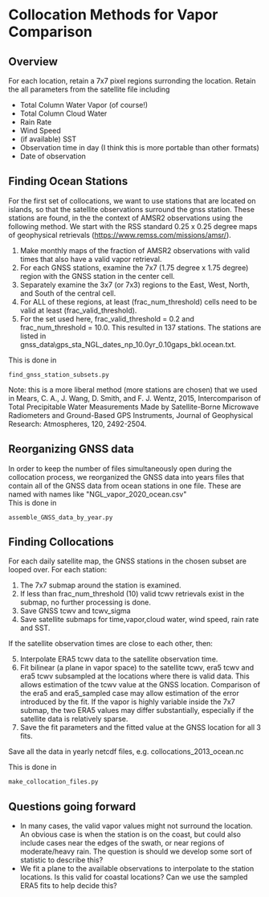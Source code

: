 # Collocation Methods for Vapor Comparison

## Overview
For each location, retain a 7x7 pixel regions surronding the location. Retain the all parameters from the satellite file including
* Total Column Water Vapor (of course!)
* Total Column Cloud Water
* Rain Rate
* Wind Speed
* (if available) SST
* Observation time in day (I think this is more portable than other formats)
* Date of observation

## Finding Ocean Stations
For the first set of collocations, we want to use stations that are located on islands, so that the satellite observations surround the gnss station.  These stations are found, in the the context of AMSR2 observations using the following method. We start with the RSS standard 0.25 x 0.25 degree maps of geophysical retrievals (https://www.remss.com/missions/amsr/).

1. Make monthly maps of the fraction of AMSR2 observations with valid times that also have a valid vapor retrieval.
2. For each GNSS stations, examine the 7x7 (1.75 degree x 1.75 degree) region with the GNSS station in the center cell.
3. Separately examine the 3x7 (or 7x3) regions to the East, West, North, and South of the central cell.
4. For ALL of these regions, at least (frac_num_threshold) cells need to be valid at least (frac_valid_threshold).
5. For the set used here, frac_valid_threshold = 0.2 and frac_num_threshold = 10.0. This resulted in 137 stations. The stations are listed in gnss_data\gps_sta_NGL_dates_np_10.0yr_0.10gaps_bkl.ocean.txt.

This is done in 
```
find_gnss_station_subsets.py
```
Note: this is a more liberal method (more stations are chosen) that we used in Mears, C. A., J. Wang, D. Smith, and F. J. Wentz, 2015, Intercomparison of Total Precipitable Water Measurements Made by Satellite-Borne Microwave Radiometers and Ground-Based GPS Instruments, Journal of Geophysical Research: Atmospheres, 120, 2492-2504.

## Reorganizing GNSS data
In order to keep the number of files simultaneously open during the collocation process, we reorganized the GNSS data into years files that contain all of the GNSS data from ocean stations in one file.  These are named with names like "NGL_vapor_2020_ocean.csv"  
This is done in 
```
assemble_GNSS_data_by_year.py
```

## Finding Collocations
For each daily satellite map, the GNSS stations in the chosen subset are looped over. For each station:
1. The 7x7 submap around the station is examined.
2. If less than frac_num_threshold (10) valid tcwv retrievals exist in the submap, no further processing is done.
3. Save GNSS tcwv and tcwv_sigma
4. Save satellite submaps for time,vapor,cloud water, wind speed, rain rate and SST.

If the satellite observation times are close to each other, then:

5. Interpolate ERA5 tcwv data to the satellite observation time.
6. Fit bilinear (a plane in vapor space) to the satellite tcwv, era5 tcwv and era5 tcwv subsampled at the locations where there is valid data.  This allows estimation of the tcwv value at the GNSS location.  Comparison of the era5 and era5_sampled case may allow estimation of the error introduced by the fit.  If the vapor is highly variable inside the 7x7 submap, the two ERA5 values may differ substantially, especially if the satellite data is relatively sparse.
7. Save the fit parameters and the fitted value at the GNSS location for all 3 fits.

Save all the data in yearly netcdf files, e.g. 
collocations_2013_ocean.nc

This is done in
```
make_collocation_files.py
```




## Questions going forward
* In many cases, the valid vapor values might not surround the location.  An obvious case is when the station is on the coast, but could also include cases near the edges of the swath, or near regions of moderate/heavy rain. The question is should we develop some sort of statistic to describe this?
* We fit a plane to the available observations to interpolate to the station locations.  Is this valid for coastal locations?  Can we use the sampled ERA5 fits to help decide this?
